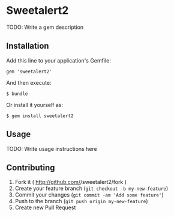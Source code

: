 # Sweetalert2

TODO: Write a gem description

## Installation

Add this line to your application's Gemfile:

    gem 'sweetalert2'

And then execute:

    $ bundle

Or install it yourself as:

    $ gem install sweetalert2

## Usage

TODO: Write usage instructions here

## Contributing

1. Fork it ( http://github.com/<my-github-username>/sweetalert2/fork )
2. Create your feature branch (`git checkout -b my-new-feature`)
3. Commit your changes (`git commit -am 'Add some feature'`)
4. Push to the branch (`git push origin my-new-feature`)
5. Create new Pull Request
